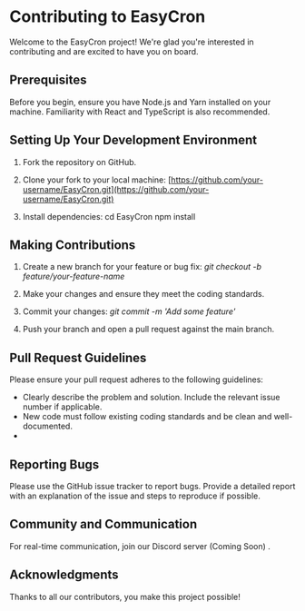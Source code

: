 # Contributing to EasyCron  

Welcome to the EasyCron project! We're glad you're interested in contributing and are excited to have you on board. 

## Prerequisites 

Before you begin, ensure you have Node.js and Yarn installed on your machine. Familiarity with React and TypeScript is also recommended.  

## Setting Up Your Development Environment 

1. Fork the repository on GitHub.

2. Clone your fork to your local machine:
	[https://github.com/your-username/EasyCron.git](https://github.com/your-username/EasyCron.git)

3. Install dependencies:
cd EasyCron 
npm install 

## Making Contributions  

1. Create a new branch for your feature or bug fix:
	 *git checkout -b feature/your-feature-name*

2. Make your changes and ensure they meet the coding standards.

3. Commit your changes:
	*git commit -m 'Add some feature'*
4. Push your branch and  open a pull request against the main branch.

## Pull Request Guidelines 

Please ensure your pull request adheres to the following guidelines: 
- Clearly describe the problem and solution. Include the relevant issue number if applicable. 
-  New code must follow existing coding standards and be clean and well-documented. 
- 
## Reporting Bugs 

Please use the GitHub issue tracker to report bugs. Provide a detailed report with an explanation of the issue and steps to reproduce if possible. 

## Community and Communication 

For real-time communication, join  our Discord server (Coming Soon) . 

## Acknowledgments
 
Thanks to all our contributors, you make this project possible!